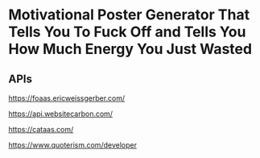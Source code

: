 # Motivational Poster Generator That Tells You To Fuck Off and Tells You How Much Energy You Just Wasted

## APIs

https://foaas.ericweissgerber.com/

https://api.websitecarbon.com/

https://cataas.com/

https://www.quoterism.com/developer


